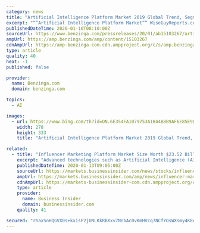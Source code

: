 ```yaml
---
category: news
title: "Artificial Intelligence Platform Market 2019 Global Trend, Segmentation and Opportunities, Forecast 2025"
excerpt: "“”Artificial Intelligence Platform Market”” WiseGuyReports.com adds \"Global Artificial Intelligence Platform Market Research Report 2019\" reports"
publishedDateTime: 2020-01-10T08:10:00Z
sourceUrl: https://www.benzinga.com/pressreleases/20/01/ab15103267/artificial-intelligence-platform-market-2019-global-trend-segmentation-and-opportunities-forecast
ampUrl: https://amp.benzinga.com/amp/content/15103267
cdnAmpUrl: https://amp-benzinga-com.cdn.ampproject.org/c/s/amp.benzinga.com/amp/content/15103267
type: article
quality: 40
heat: -1
published: false

provider:
  name: Benzinga.com
  domain: benzinga.com

topics:
  - AI

images:
  - url: https://www.bing.com/th?id=ON.6E354FA1079753A1B44B8B9AF6E85E9D
    width: 278
    height: 333
    title: "Artificial Intelligence Platform Market 2019 Global Trend, Segmentation and Opportunities, Forecast 2025"

related:
  - title: "Influencer Marketing Platform Market Size Worth $23.52 Billion by 2025: Grand View Research, Inc."
    excerpt: "Advanced technologies such as Artificial Intelligence (AI), Artificial Neural Networks (ANN), Natural Language Processing (NLP), and Machine Learning (ML) provides better search results and analytics, which is expected to guide marketers in taking better decisions. Key suggestions from the report: Read 100 page research report with ToC on ..."
    publishedDateTime: 2020-01-13T09:05:00Z
    sourceUrl: https://markets.businessinsider.com/news/stocks/influencer-marketing-platform-market-size-worth-23-52-billion-by-2025-grand-view-research-inc-1028811638
    ampUrl: https://markets.businessinsider.com/amp/news/influencer-marketing-platform-market-size-worth-23-52-billion-by-2025-grand-view-research-inc-1028811638
    cdnAmpUrl: https://markets-businessinsider-com.cdn.ampproject.org/c/s/markets.businessinsider.com/amp/news/influencer-marketing-platform-market-size-worth-23-52-billion-by-2025-grand-view-research-inc-1028811638
    type: article
    provider:
      name: Business Insider
      domain: businessinsider.com
    quality: 41

secured: "rhaxSnHQGVX0s+kxisP2jUNLKkRBXxv7NnbAc0vKmHVcq7NCfYOsWXsmy4K8elbxP3QiiWccgc67a/PYdO+MZnA3CYhIrzCuPqVhub23zi4Werv/rUaX2mwkuY3Ioq7d+1qgyO6wmY2PliZ3toEppWKkkZWsAXhxMKhmuop9nrEKSoO/GHHjZsx8RwYuZUi1rhaGgoeN4lQhe+RRGRkYCE12AjmcAmkeSU1kiMv68CbQdQKuYVGYoSUX646HPhHxQWE+gzccdHM+uZD3hzmF2Q==;oed1C1P+8Dgp1FoBsPZVtg=="
---
```


